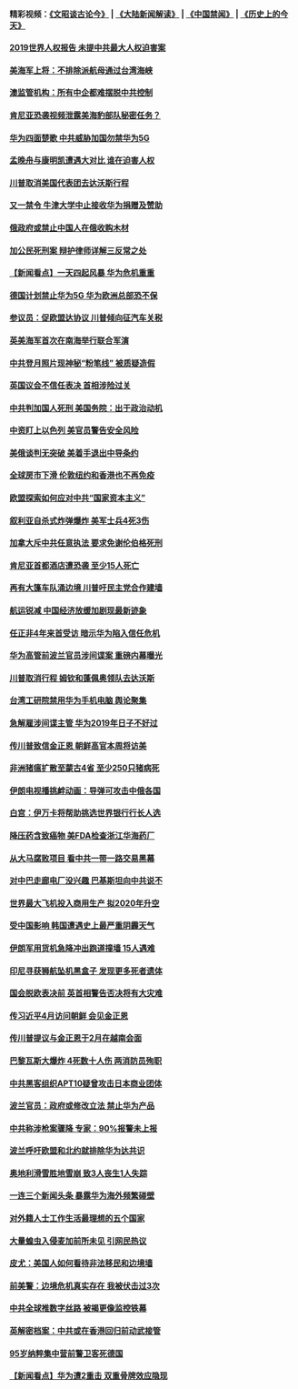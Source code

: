 #### 精彩视频：[《文昭谈古论今》](https://github.com/gfw-breaker/wenzhao/blob/master/README.md?t=01181531) | [《大陆新闻解读》](https://github.com/gfw-breaker/ntdtv-comedy/blob/master/README.md?t=01181531) | [《中国禁闻》](https://github.com/gfw-breaker/ntdtv-news/blob/master/README.md?t=01181531) | [《历史上的今天》](https://github.com/gfw-breaker/today-in-history/blob/master/README.md?t=01181531) 

#### [2019世界人权报告 未提中共最大人权迫害案](../pages/nsc418/n10984752.md?t=01181531) 

#### [美海军上将：不排除派航母通过台湾海峡](../pages/nsc418/n10984943.md?t=01181531) 

#### [澳监管机构：所有中企都难摆脱中共控制](../pages/nsc418/n10983591.md?t=01181531) 

#### [肯尼亚恐袭视频泄露美海豹部队秘密任务？](../pages/nsc418/n10984543.md?t=01181531) 

#### [华为四面楚歌 中共威胁加国勿禁华为5G](../pages/nsc418/n10983787.md?t=01181531) 

#### [孟晚舟与康明凯遭遇大对比 谁在迫害人权](../pages/nsc418/n10983804.md?t=01181531) 

#### [川普取消美国代表团去达沃斯行程](../pages/nsc418/n10983718.md?t=01181531) 

#### [又一禁令 牛津大学中止接收华为捐赠及赞助](../pages/nsc418/n10983708.md?t=01181531) 

#### [俄政府或禁止中国人在俄收购木材](../pages/nsc418/n10983547.md?t=01181531) 

#### [加公民死刑案 辩护律师详解三反常之处](../pages/nsc418/n10983300.md?t=01181531) 

#### [【新闻看点】一天四起风暴 华为危机重重](../pages/nsc418/n10983081.md?t=01181531) 

#### [德国计划禁止华为5G 华为欧洲总部恐不保](../pages/nsc418/n10982951.md?t=01181531) 

#### [参议员：促欧盟达协议 川普倾向征汽车关税](../pages/nsc418/n10982456.md?t=01181531) 

#### [英美海军首次在南海举行联合军演](../pages/nsc418/n10981956.md?t=01181531) 

#### [中共登月照片现神秘“粉笔线” 被质疑造假](../pages/nsc418/n10980652.md?t=01181531) 

#### [英国议会不信任表决 首相涉险过关](../pages/nsc418/n10980536.md?t=01181531) 

#### [中共判加国人死刑 美国务院：出于政治动机](../pages/nsc418/n10980469.md?t=01181531) 

#### [中资盯上以色列 美官员警告安全风险](../pages/nsc418/n10980214.md?t=01181531) 

#### [美俄谈判无突破 美着手退出中导条约](../pages/nsc418/n10980207.md?t=01181531) 

#### [全球房市下滑 伦敦纽约和香港也不再免疫](../pages/nsc418/n10979837.md?t=01181531) 

#### [欧盟探索如何应对中共“国家资本主义”](../pages/nsc418/n10979979.md?t=01181531) 

#### [叙利亚自杀式炸弹爆炸 美军士兵4死3伤](../pages/nsc418/n10979913.md?t=01181531) 

#### [加拿大斥中共任意执法 要求免谢伦伯格死刑](../pages/nsc418/n10979429.md?t=01181531) 

#### [肯尼亚首都酒店遭恐袭 至少15人死亡](../pages/nsc418/n10978342.md?t=01181531) 

#### [再有大篷车队涌边境 川普吁民主党合作建墙](../pages/nsc418/n10978161.md?t=01181531) 

#### [航运锐减 中国经济放缓加剧现最新迹象](../pages/nsc418/n10978088.md?t=01181531) 

#### [任正非4年来首受访 暗示华为陷入信任危机](../pages/nsc418/n10977688.md?t=01181531) 

#### [华为高管前波兰官员涉间谍案 重磅内幕曝光](../pages/nsc418/n10978092.md?t=01181531) 

#### [川普取消行程 姆钦和蓬佩奥领队去达沃斯](../pages/nsc418/n10977828.md?t=01181531) 

#### [台湾工研院禁用华为手机电脑 舆论聚集](../pages/nsc418/n10977350.md?t=01181531) 

#### [急解雇涉间谍主管 华为2019年日子不好过](../pages/nsc418/n10976038.md?t=01181531) 

#### [传川普致信金正恩 朝鲜高官本周将访美](../pages/nsc418/n10976756.md?t=01181531) 

#### [非洲猪瘟扩散至蒙古4省 至少250只猪病死](../pages/nsc418/n10976120.md?t=01181531) 

#### [伊朗电视播挑衅动画：导弹可攻击中俄各国](../pages/nsc418/n10976504.md?t=01181531) 

#### [白宫：伊万卡将帮助挑选世界银行行长人选](../pages/nsc418/n10976053.md?t=01181531) 

#### [降压药含致癌物 美FDA检查浙江华海药厂](../pages/nsc418/n10975949.md?t=01181531) 

#### [从大马腐败项目 看中共一带一路交易黑幕](../pages/nsc418/n10975091.md?t=01181531) 

#### [对中巴走廊电厂没兴趣 巴基斯坦向中共说不](../pages/nsc418/n10975898.md?t=01181531) 

#### [世界最大飞机投入商用生产 拟2020年升空](../pages/nsc418/n10975188.md?t=01181531) 

#### [受中国影响 韩国遭遇史上最严重阴霾天气](../pages/nsc418/n10974564.md?t=01181531) 

#### [伊朗军用货机急降冲出跑道撞墙 15人遇难](../pages/nsc418/n10974806.md?t=01181531) 

#### [印尼寻获狮航坠机黑盒子 发现更多死者遗体](../pages/nsc418/n10974514.md?t=01181531) 

#### [国会脱欧表决前 英首相警告否决将有大灾难](../pages/nsc418/n10974483.md?t=01181531) 

#### [传习近平4月访问朝鲜 会见金正恩](../pages/nsc418/n10974482.md?t=01181531) 

#### [传川普提议与金正恩于2月在越南会面](../pages/nsc418/n10974214.md?t=01181531) 

#### [巴黎瓦斯大爆炸 4死数十人伤 两消防员殉职](../pages/nsc418/n10973956.md?t=01181531) 

#### [中共黑客组织APT10疑曾攻击日本商业团体](../pages/nsc418/n10973309.md?t=01181531) 

#### [波兰官员：政府或修改立法 禁止华为产品](../pages/nsc418/n10973119.md?t=01181531) 

#### [中共称涉枪案骤降 专家：90%报警未上报](../pages/nsc418/n10972910.md?t=01181531) 

#### [波兰呼吁欧盟和北约就排除华为达共识](../pages/nsc418/n10972945.md?t=01181531) 

#### [奥地利滑雪胜地雪崩 致3人丧生1人失踪](../pages/nsc418/n10972686.md?t=01181531) 

#### [一连三个新闻头条 暴露华为海外频繁碰壁](../pages/nsc418/n10971567.md?t=01181531) 

#### [对外籍人士工作生活最理想的五个国家](../pages/nsc418/n10967253.md?t=01181531) 

#### [大量蝗虫入侵麦加前所未见 引网民热议](../pages/nsc418/n10971942.md?t=01181531) 

#### [皮尤：美国人如何看待非法移民和边境墙](../pages/nsc418/n10971472.md?t=01181531) 

#### [前美警：边境危机真实存在 我被伏击过3次](../pages/nsc418/n10971325.md?t=01181531) 

#### [中共全球推数字丝路 被揭更像监控铁幕](../pages/nsc418/n10971263.md?t=01181531) 

#### [英解密档案：中共或在香港回归前动武接管](../pages/nsc418/n10971281.md?t=01181531) 

#### [95岁纳粹集中营前警卫客死德国](../pages/nsc418/n10971172.md?t=01181531) 

#### [【新闻看点】华为遭2重击 双重骨牌效应隐现](../pages/nsc418/n10971234.md?t=01181531) 

